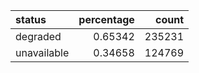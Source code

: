| status      |   percentage |   count |
|:------------|-------------:|--------:|
| degraded    |      0.65342 |  235231 |
| unavailable |      0.34658 |  124769 |